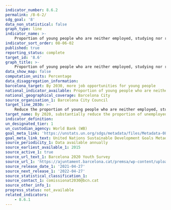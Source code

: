 ```yaml
---
indicator_number: 8.6.2
permalink: /8-6-2/
sdg_goal: '8'
data_non_statistical: false
graph_type: line
indicator_name: >-
    Proportion of young people who are neither employed, studying nor receiving training
indicator_sort_order: 08-06-02
published: true
reporting_status: complete
target_id: '8.6'
graph_title: >-
    Proportion of young people who are neither employed, studying nor receiving training
data_show_map: false
computation_units: Percentage
data_disaggregation_information: 
barcelona_target: By 2030, more job opportunities for young people
national_indicator_available: Proportion of young people who are neither employed, studying nor receiving training
national_geographical_coverage: Barcelona City
source_organisation_1: Barcelona City Council
target_line_2030: >-
    Reduce the proportion of young people who are neither employed, studying nor receiving training. Target value 2030: To be determined
target_name: By 2020, substantially reduce the proportion of unemployed young people who are not studying or receiving training
indicator_definition:
un_designated_tier: 1
un_custodian_agency: World Bank (WB)
goal_meta_link: 'https://unstats.un.org/sdgs/metadata/files/Metadata-08-06-01.pdf'
goal_meta_link_text: United Nations Sustainable Development Goals Metadata (pdf 894kB)
source_periodicity_1: Data available annually
source_earliest_available_1: 2015
source_active_1: true
source_url_text_1: Barcelona 2020 Youth Survey
source_url_1: 'https://ajuntament.barcelona.cat/premsa/wp-content/uploads/2021/08/Enquesta-Joventut_-RdP-PPT-premsa-V6.pdf'
source_release_date_1: '2021-04-27'
source_next_release_1: '2022-04-27'
source_statistical_classification_1: 
source_contact_1: comissionat2030@bcn.cat
source_other_info_1:
progress_status: not_available
related_indicators: 
    - 8.6.1
---
```

